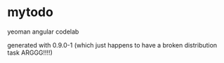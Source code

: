 mytodo
======

yeoman angular codelab

generated with 0.9.0-1 (which just happens to have a broken distribution task ARGGG!!!!)
